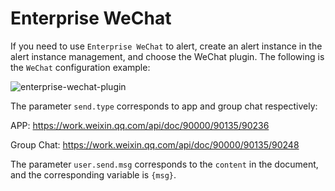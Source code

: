 # Enterprise WeChat

If you need to use `Enterprise WeChat` to alert, create an alert instance in the alert instance management, and choose the WeChat plugin.
The following is the `WeChat` configuration example:

![enterprise-wechat-plugin](/img/alert/enterprise-wechat-plugin.png)

The parameter `send.type` corresponds to app and group chat respectively:

APP: https://work.weixin.qq.com/api/doc/90000/90135/90236

Group Chat: https://work.weixin.qq.com/api/doc/90000/90135/90248

The parameter `user.send.msg` corresponds to the `content` in the document, and the corresponding variable is `{msg}`.